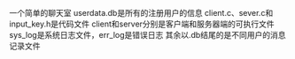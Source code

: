 一个简单的聊天室
userdata.db是所有的注册用户的信息
client.c、sever.c和input_key.h是代码文件
client和server分别是客户端和服务器端的可执行文件
sys_log是系统日志文件，err_log是错误日志
其余以.db结尾的是不同用户的消息记录文件
